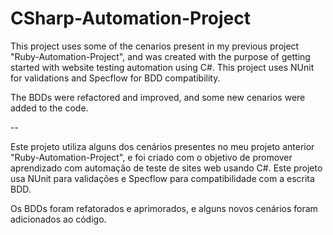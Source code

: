 # CSharp-Automation-Project

This project uses some of the cenarios present in my previous project "Ruby-Automation-Project", and was created with the purpose of getting started with website
testing automation using C#. This project uses NUnit for validations and Specflow for BDD compatibility.

The BDDs were refactored and improved, and some new cenarios were added to the code.

--

Este projeto utiliza alguns dos cenários presentes no meu projeto anterior "Ruby-Automation-Project", e foi criado com o objetivo de promover aprendizado com
automação de teste de sites web usando C#. Este projeto usa NUnit para validações e Specflow para compatibilidade com a escrita BDD.

Os BDDs foram refatorados e aprimorados, e alguns novos cenários foram adicionados ao código.
